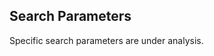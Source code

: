 
## Search Parameters

Specific search parameters are under analysis. 

<!-- The following search parameters have been defined for the Validated Healthcare Directory Implementation Guide.  For more information on the [FHIR RESTful search api](http://hl7.org/fhir/STU3/search.html) and the standard [Search Param Registry](http://hl7.org/fhir/STU3/searchparameter-registry.html) see the FHIR specification.
-->

<!-- { 89% include list-simple-searchparameters.xhtml %} -->
